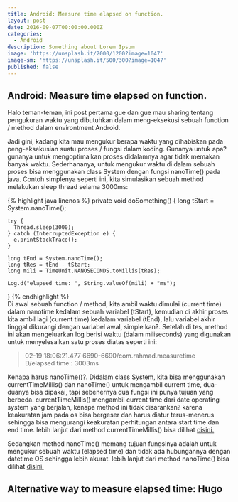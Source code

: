 ```yaml
---
title: Android: Measure time elapsed on function.
layout: post
date: 2016-09-07T00:00:00.000Z
categories:
  - Android
description: Something about Lorem Ipsum
image: 'https://unsplash.it/2000/1200?image=1047'
image-sm: 'https://unsplash.it/500/300?image=1047'
published: false
---
```

## Android: Measure time elapsed on function.

Halo teman-teman, ini post pertama gue dan gue mau sharing tentang pengukuran waktu yang dibutuhkan dalam meng-eksekusi sebuah function / method dalam environtment Android.

Jadi gini, kadang kita mau mengukur berapa waktu yang dihabiskan pada peng-eksekusian suatu proses / fungsi dalam koding. Gunanya untuk apa? gunanya untuk mengoptimalkan proses didalamnya agar tidak memakan banyak waktu. Sederhananya, untuk mengukur waktu di dalam sebuah proses bisa menggunakan class System dengan fungsi nanoTime() pada java. Contoh simplenya seperti ini, kita simulasikan sebuah method melakukan sleep thread selama 3000ms: 

{% highlight java linenos %}
private void doSomething() {
    long tStart = System.nanoTime();

    try {
      Thread.sleep(3000);
    } catch (InterruptedException e) {
      e.printStackTrace();
    }

    long tEnd = System.nanoTime();
    long tRes = tEnd - tStart;
    long mili = TimeUnit.NANOSECONDS.toMillis(tRes);

    Log.d("elapsed time: ", String.valueOf(mili) + "ms");
  }
{% endhighlight %}
<br/>
Di awal sebuah function / method, kita ambil waktu dimulai (current time) dalam nanotime kedalam sebuah variabel (tStart), kemudian di akhir proses kita ambil lagi (current time) kedalam variabel (tEnd), lalu variabel akhir tinggal dikurangi dengan variabel awal, simple kan?.
Setelah di tes, method ini akan mengeluarkan log berisi waktu (dalam miliseconds) yang digunakan untuk menyelesaikan satu proses diatas seperti ini:
>02-19 18:06:21.477 6690-6690/com.rahmad.measuretime D/elapsed time:: 3003ms

Kenapa harus nanoTime()?. Didalam class System, kita bisa menggunakan currentTimeMillis() dan nanoTime() untuk mengambil current time, dua-duanya bisa dipakai, tapi sebenernya dua fungsi ini punya tujuan yang berbeda.
currentTimeMillis() mengambil current time dari date operating system yang berjalan, kenapa method ini tidak disarankan? karena keakuratan jam pada os bisa bergeser dan harus diatur terus-menerus sehingga bisa mengurangi keakuratan perhitungan antara start time dan end time. lebih lanjut dari method currentTimeMillis() bisa dilihat [disini.](https://developer.android.com/reference/java/lang/System.html#currentTimeMillis())

Sedangkan method nanoTime() memang tujuan fungsinya adalah untuk mengukur sebuah waktu (elapsed time) dan tidak ada hubungannya dengan datetime OS sehingga lebih akurat. lebih lanjut dari method nanoTime() bisa dilihat [disini.](https://developer.android.com/reference/java/lang/System.html#nanoTime())

## Alternative way to measure elapsed time: Hugo
